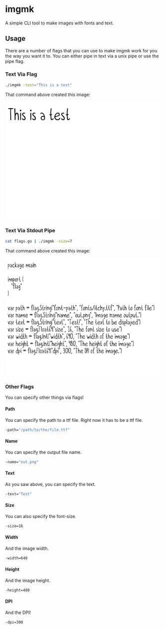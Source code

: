 # imgmk

A simple CLI tool to make images with fonts and text.

## Usage

There are a number of flags that you can use to make imgmk work for you the way you want it to. You can either pipe in text via a unix pipe or use the pipe flag.

### Text Via Flag

```bash
./imgmk -text="This is a test"
```

That command above created this image:

![Flagged Png](examples/flag.png)

### Text Via Stdout Pipe

```bash
cat flags.go | ./imgmk -size=7
```

That command above created this image:

![Piped Png](examples/pipe.png)

### Other Flags

You can specify other things via flags!

#### Path

You can specify the path to a ttf file. Right now it has to be a ttf file.

```bash
-path="/path/to/the/file.ttf"
```

#### Name

You can specify the output file name.

```bash
-name="out.png"
```

#### Text

As you saw above, you can specify the text.

```bash
-text="Test"
```

#### Size

You can also specify the font-size.

```bash
-size=16
```

#### Width

And the image width.

```bash
-width=640
```

#### Height

And the image height.

```bash
-height=480
```

#### DPI

And the DPI!

```bash
-dpi=300
```
